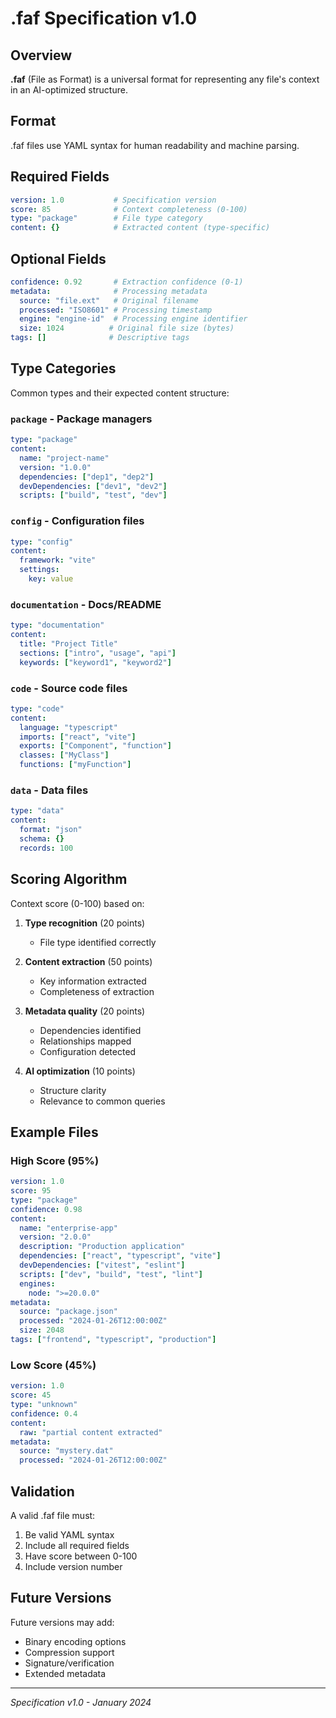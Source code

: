 # .faf Specification v1.0

## Overview

**.faf** (File as Format) is a universal format for representing any file's context in an AI-optimized structure.

## Format

.faf files use YAML syntax for human readability and machine parsing.

## Required Fields

```yaml
version: 1.0           # Specification version
score: 85              # Context completeness (0-100)
type: "package"        # File type category
content: {}            # Extracted content (type-specific)
```

## Optional Fields

```yaml
confidence: 0.92       # Extraction confidence (0-1)
metadata:              # Processing metadata
  source: "file.ext"   # Original filename
  processed: "ISO8601" # Processing timestamp
  engine: "engine-id"  # Processing engine identifier
  size: 1024          # Original file size (bytes)
tags: []              # Descriptive tags
```

## Type Categories

Common types and their expected content structure:

### `package` - Package managers
```yaml
type: "package"
content:
  name: "project-name"
  version: "1.0.0"
  dependencies: ["dep1", "dep2"]
  devDependencies: ["dev1", "dev2"]
  scripts: ["build", "test", "dev"]
```

### `config` - Configuration files
```yaml
type: "config"
content:
  framework: "vite"
  settings: 
    key: value
```

### `documentation` - Docs/README
```yaml
type: "documentation"
content:
  title: "Project Title"
  sections: ["intro", "usage", "api"]
  keywords: ["keyword1", "keyword2"]
```

### `code` - Source code files
```yaml
type: "code"
content:
  language: "typescript"
  imports: ["react", "vite"]
  exports: ["Component", "function"]
  classes: ["MyClass"]
  functions: ["myFunction"]
```

### `data` - Data files
```yaml
type: "data"
content:
  format: "json"
  schema: {}
  records: 100
```

## Scoring Algorithm

Context score (0-100) based on:

1. **Type recognition** (20 points)
   - File type identified correctly

2. **Content extraction** (50 points)
   - Key information extracted
   - Completeness of extraction

3. **Metadata quality** (20 points)
   - Dependencies identified
   - Relationships mapped
   - Configuration detected

4. **AI optimization** (10 points)
   - Structure clarity
   - Relevance to common queries

## Example Files

### High Score (95%)
```yaml
version: 1.0
score: 95
type: "package"
confidence: 0.98
content:
  name: "enterprise-app"
  version: "2.0.0"
  description: "Production application"
  dependencies: ["react", "typescript", "vite"]
  devDependencies: ["vitest", "eslint"]
  scripts: ["dev", "build", "test", "lint"]
  engines:
    node: ">=20.0.0"
metadata:
  source: "package.json"
  processed: "2024-01-26T12:00:00Z"
  size: 2048
tags: ["frontend", "typescript", "production"]
```

### Low Score (45%)
```yaml
version: 1.0
score: 45
type: "unknown"
confidence: 0.4
content:
  raw: "partial content extracted"
metadata:
  source: "mystery.dat"
  processed: "2024-01-26T12:00:00Z"
```

## Validation

A valid .faf file must:
1. Be valid YAML syntax
2. Include all required fields
3. Have score between 0-100
4. Include version number

## Future Versions

Future versions may add:
- Binary encoding options
- Compression support
- Signature/verification
- Extended metadata

---

*Specification v1.0 - January 2024*